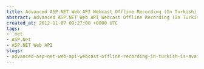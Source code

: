 ```yaml
---
title: Advanced ASP.NET Web API Webcast Offline Recording (In Turkish) is Available
abstract: Advanced ASP.NET Web API Webcast Offline Recording (In Turkish) is Available
created_at: 2012-11-07 09:27:00 +0000 UTC
tags:
- .net
- ASP.Net
- ASP.NET Web API
slugs:
- advanced-asp-net-web-api-webcast-offline-recording-in-turkish-is-available
---
```

